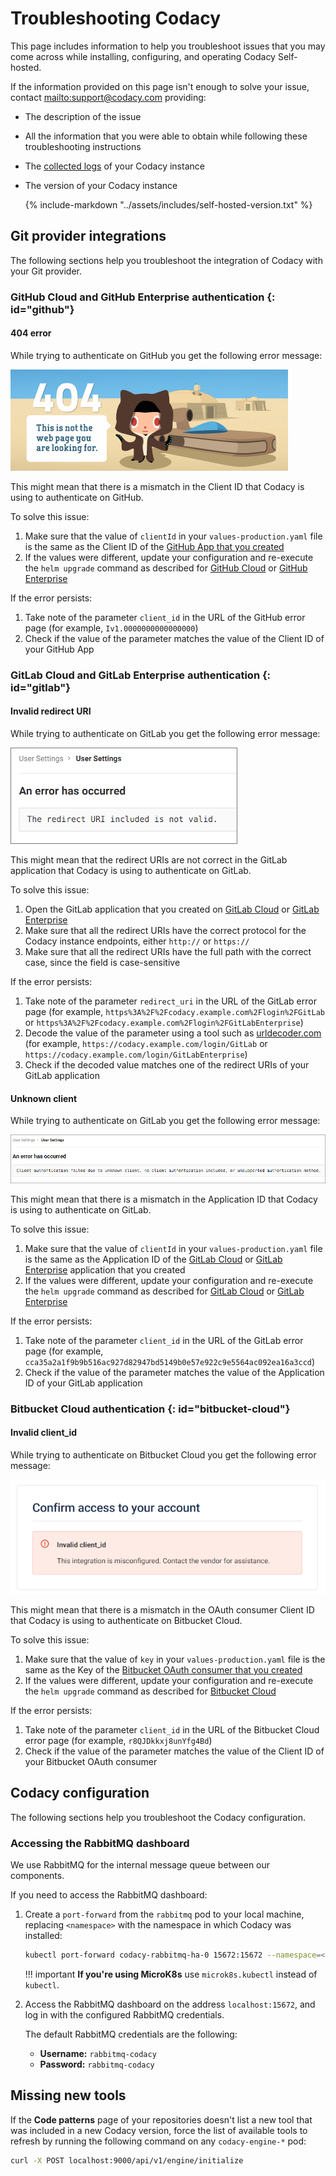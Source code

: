 # Troubleshooting Codacy

This page includes information to help you troubleshoot issues that you may come across while installing, configuring, and operating Codacy Self-hosted.

If the information provided on this page isn't enough to solve your issue, contact <mailto:support@codacy.com> providing:

-   The description of the issue
-   All the information that you were able to obtain while following these troubleshooting instructions
-   The [collected logs](logs-collect.md) of your Codacy instance
-   The version of your Codacy instance

    {%
        include-markdown "../assets/includes/self-hosted-version.txt"
    %}
    

## Git provider integrations

The following sections help you troubleshoot the integration of Codacy with your Git provider.

### GitHub Cloud and GitHub Enterprise authentication {: id="github"}

#### 404 error

While trying to authenticate on GitHub you get the following error message:

![Invalid client id](images/github-invalid-client-id.png)

This might mean that there is a mismatch in the Client ID that Codacy is using to authenticate on GitHub.

To solve this issue:

1.  Make sure that the value of `clientId` in your `values-production.yaml` file is the same as the Client ID of the [GitHub App that you created](../configuration/integrations/github-app-create.md)
2.  If the values were different, update your configuration and re-execute the `helm upgrade` command as described for [GitHub Cloud](../configuration/integrations/github-cloud.md) or [GitHub Enterprise](../configuration/integrations/github-enterprise.md)

If the error persists:

1.  Take note of the parameter `client_id` in the URL of the GitHub error page (for example, `Iv1.0000000000000000`)
2.  Check if the value of the parameter matches the value of the Client ID of your GitHub App

### GitLab Cloud and GitLab Enterprise authentication {: id="gitlab"}

#### Invalid redirect URI

While trying to authenticate on GitLab you get the following error message:

![Invalid redirect URI](images/gitlab-invalid-redirect-uri.png)

This might mean that the redirect URIs are not correct in the GitLab application that Codacy is using to authenticate on GitLab.

To solve this issue:

1.  Open the GitLab application that you created on [GitLab Cloud](../configuration/integrations/gitlab-cloud.md#create-application) or [GitLab Enterprise](../configuration/integrations/gitlab-enterprise.md#create-application)
2.  Make sure that all the redirect URIs have the correct protocol for the Codacy instance endpoints, either `http://` or `https://`
3.  Make sure that all the redirect URIs have the full path with the correct case, since the field is case-sensitive

If the error persists:

1.  Take note of the parameter `redirect_uri` in the URL of the GitLab error page (for example, `https%3A%2F%2Fcodacy.example.com%2Flogin%2FGitLab` or `https%3A%2F%2Fcodacy.example.com%2Flogin%2FGitLabEnterprise`)
2.  Decode the value of the parameter using a tool such as [urldecoder.com](https://www.urldecoder.org/) (for example, `https://codacy.example.com/login/GitLab` or `https://codacy.example.com/login/GitLabEnterprise`)
3.  Check if the decoded value matches one of the redirect URIs of your GitLab application

#### Unknown client

While trying to authenticate on GitLab you get the following error message:

![Invalid application id](images/gitlab-invalid-application-id.png)

This might mean that there is a mismatch in the Application ID that Codacy is using to authenticate on GitLab.

To solve this issue:

1.  Make sure that the value of `clientId` in your `values-production.yaml` file is the same as the Application ID of the [GitLab Cloud](../configuration/integrations/gitlab-cloud.md#create-application) or [GitLab Enterprise](../configuration/integrations/gitlab-enterprise.md#create-application) application that you created
2.  If the values were different, update your configuration and re-execute the `helm upgrade` command as described for [GitLab Cloud](../configuration/integrations/gitlab-cloud.md#configure) or [GitLab Enterprise](../configuration/integrations/gitlab-enterprise.md#configure)

If the error persists:

1.  Take note of the parameter `client_id` in the URL of the GitLab error page (for example, `cca35a2a1f9b9b516ac927d82947bd5149b0e57e922c9e5564ac092ea16a3ccd`)
2.  Check if the value of the parameter matches the value of the Application ID of your GitLab application

### Bitbucket Cloud authentication {: id="bitbucket-cloud"}

#### Invalid client_id

While trying to authenticate on Bitbucket Cloud you get the following error message:

![Invalid client_id](images/bitbucket-invalid-client-id.png)

This might mean that there is a mismatch in the OAuth consumer Client ID that Codacy is using to authenticate on Bitbucket Cloud.

To solve this issue:

1.  Make sure that the value of `key` in your `values-production.yaml` file is the same as the Key of the [Bitbucket OAuth consumer that you created](../configuration/integrations/bitbucket-cloud.md#create-oauth)
2.  If the values were different, update your configuration and re-execute the `helm upgrade` command as described for [Bitbucket Cloud](../configuration/integrations/bitbucket-cloud.md#configure)

If the error persists:

1.  Take note of the parameter `client_id` in the URL of the Bitbucket Cloud error page (for example, `r8QJDkkxj8unYfg4Bd`)
2.  Check if the value of the parameter matches the value of the Client ID of your Bitbucket OAuth consumer

## Codacy configuration

The following sections help you troubleshoot the Codacy configuration.

### Accessing the RabbitMQ dashboard

We use RabbitMQ for the internal message queue between our components.

If you need to access the RabbitMQ dashboard:

1.  Create a `port-forward` from the `rabbitmq` pod to your local machine, replacing `<namespace>` with the namespace in which Codacy was installed:

    ```bash
    kubectl port-forward codacy-rabbitmq-ha-0 15672:15672 --namespace=<namespace>
    ```

    !!! important
        **If you're using MicroK8s** use `microk8s.kubectl` instead of `kubectl`.

2.  Access the RabbitMQ dashboard on the address `localhost:15672`, and log in with the configured RabbitMQ credentials.

    The default RabbitMQ credentials are the following:

    -   **Username:** `rabbitmq-codacy`
    -   **Password:** `rabbitmq-codacy`

## Missing new tools

If the **Code patterns** page of your repositories doesn't list a new tool that was included in a new Codacy version, force the list of available tools to refresh by running the following command on any `codacy-engine-*` pod:

```bash
curl -X POST localhost:9000/api/v1/engine/initialize
```
